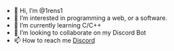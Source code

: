 - 👋 Hi, I’m @1rens1
- 👀 I’m interested in programming a web, or a software.
- 🌱 I’m currently learning C/C++
- 💞️ I’m looking to collaborate on my Discord Bot
- 📫 How to reach me [Discord](http://discord.com/users/758518009093685359)

<!---
1rens1/1rens1 is a ✨ special ✨ repository because its `README.md` (this file) appears on your GitHub profile.
You can click the Preview link to take a look at your changes.
--->
